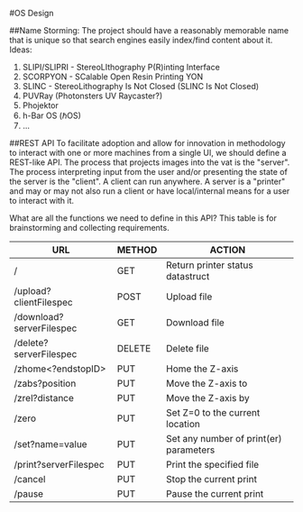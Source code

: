 #OS Design

##Name Storming:
The project should have a reasonably memorable name that is unique so that search engines easily
index/find content about it.  Ideas: 
 1. SLIPI/SLIPRI - StereoLIthography P(R)inting Interface
 2. SCORPYON - SCalable Open Resin Printing YON
 3. SLINC - StereoLithography Is Not Closed (SLINC Is Not Closed)
 4. PUVRay (Photonsters UV Raycaster?)
 5. Phojektor
 6. h-Bar OS (ℏOS)
 7. ...
 
##REST API
To facilitate adoption and allow for innovation in methodology to interact with one or more machines from a single UI, we should
define a REST-like API.  The process that projects images into the vat is the "server".  The process interpreting
input from the user and/or presenting the state of the server is the "client".  A client can run anywhere.  A server is a "printer" and may
or may not also run a client or have local/internal means for a user to interact with it.

What are all the functions we need to define in this API?  This table is for brainstorming and collecting requirements.

URL | METHOD | ACTION
--- | ------ | ------
/ | GET | Return printer status datastruct
/upload?clientFilespec | POST | Upload file
/download?serverFilespec | GET | Download file
/delete?serverFilespec | DELETE | Delete file
/zhome<?endstopID> | PUT | Home the Z-axis
/zabs?position | PUT | Move the Z-axis to <position>
/zrel?distance | PUT | Move the Z-axis by <distance>
/zero | PUT | Set Z=0 to the current location
/set?name=value | PUT | Set any number of print(er) parameters
/print?serverFilespec | PUT | Print the specified file
/cancel | PUT | Stop the current print
/pause | PUT | Pause the current print
